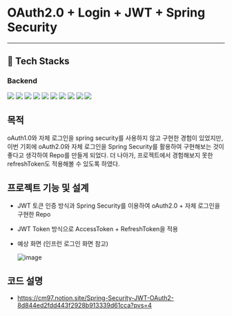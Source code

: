 # OAuth2.0 + Login + JWT + Spring Security
***
## 📕 Tech Stacks ##
<div align= "left">
<h3> Backend</h3>
<img src="https://img.shields.io/badge/intelliJ-F80000?style=flat&logo=IntelliJ IDEA&logoColor=black">
<img src="https://img.shields.io/badge/Java 17-007396?style=flat&logo=Java&logoColor=white">
<img src="https://img.shields.io/badge/jsonwebtokens-000000?style=flat&logo=jsonwebtokens&logoColor=white">
<img src="https://img.shields.io/badge/gradle 8-02303A?style=flat&logo=gradle&logoColor=white">
<img src="https://img.shields.io/badge/SpringBoot 3.3.0-6db33f?style=flat&logo=springBoot&logoColor=white">
<img src="https://img.shields.io/badge/Spring Security-6db33f?style=flat&logo=SpringSecurity&logoColor=white">
<img src="https://img.shields.io/badge/Spring Data Jpa-EB5424?style=flat&logo=oauth&logoColor=white">
<img src="https://img.shields.io/badge/OAuth2.0-3B66BC?style=flat&logo=auth0&logoColor=white">
<img src="https://img.shields.io/badge/junit5-25A162?style=flat&logo=junit5&logoColor=white">
<img src="https://img.shields.io/badge/MySql 8-4479a1?style=flat&logo=mysql&logoColor=white">
</div>

## 목적
oAuth1.0와 자체 로그인을 spring security를 사용하지 않고 구현한 경험이 있었지만, 이번 기회에 oAuth2.0와 자체 로그인을 Spring Security를 활용하여 구현해보는 것이 좋다고 생각하여 Repo를 만들게 되었다.
더 나아가, 프로젝트에서 경험해보지 못한 refreshToken도 적용해볼 수 있도록 하였다.

## 프로젝트 기능 및 설계 ##
- JWT 토큰 인증 방식과 Spring Security를 이용하여 oAuth2.0 + 자체 로그인을 구현한 Repo
- JWT Token 방식으로 AccessToken + RefreshToken을 적용
- 예상 화면 (인프런 로그인 화면 참고)

  ![image](https://github.com/ImJcm/OAuth2-and-Login-practice/assets/51190093/7051c759-a79f-44a2-b871-1ad5902bc7c9)

## 코드 설명
- https://cm97.notion.site/Spring-Security-JWT-OAuth2-8d844ed2fdd443f2928b913339d61cca?pvs=4
